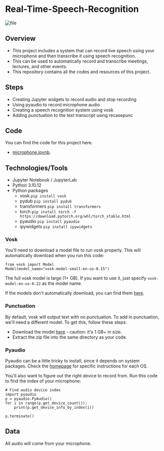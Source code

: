# Real-Time-Speech-Recognition

![file](https://github.com/LasithaAmarasinghe/Real-Time-Speech-Recognition/assets/106037441/701d01e0-54aa-4156-8510-353ab5319441)

## Overview

* This project includes a system that can record live speech using your microphone and then transcribe it using speech recognition.  
* This can be used to automatically record and transcribe meetings, lectures, and other events.
* This repository contains all the codes and resources of this project.

## Steps

* Creating Jupyter widgets to record audio and stop recording
* Using pyaudio to record microphone audio
* Creating a speech recognition system using vosk
* Adding punctuation to the text transcript using recasepunc

## Code

You can find the code for this project here.
* [microphone.ipynb](https://github.com/LasithaAmarasinghe/Real-Time-Speech-Recognition/blob/main/microphone.ipynb).

## Technologies/Tools

* Jupyter Notebook / JupyterLab
* Python 3.10.12
* Python packages
    * vosk `pip install vosk`
    * pydub `pip install pydub`
    * transformers `pip install transformers`
    * torch `pip install torch -f https://download.pytorch.org/whl/torch_stable.html`
    * pyaudio `pip install pyaudio`
    * ipywidgets `pip install ipywidgets`

### Vosk

You'll need to download a model file to run vosk properly.  This will automatically download when you run this code:

```
from vosk import Model
Model(model_name="vosk-model-small-en-us-0.15")
```

The full vosk model is large (1+ GB).  If you want to use it, just specify `vosk-model-en-us-0.22` as the model name.

If the models don't automatically download, you can find them [here](https://alphacephei.com/vosk/models).

### Punctuation

By default, vosk will output text with no punctuation.  To add in punctuation, we'll need a different model.  To get this, follow these steps:

* Download the model [here](https://alphacephei.com/vosk/models/vosk-recasepunc-en-0.22.zip) - caution: it's 1 GB+ in size.
* Extract the zip file into the same directory as your code.

### Pyaudio

Pyaudio can be a little tricky to install, since it depends on system packages.  Check the [homepage](http://people.csail.mit.edu/hubert/pyaudio/) for specific instructions for each OS.

You'll also want to figure out the right device to record from.  Run this code to find the index of your microphone:

```
# Find audio device index
import pyaudio
p = pyaudio.PyAudio()
for i in range(p.get_device_count()):
    print(p.get_device_info_by_index(i))

p.terminate()
```


## Data

All audio will come from your microphone.

